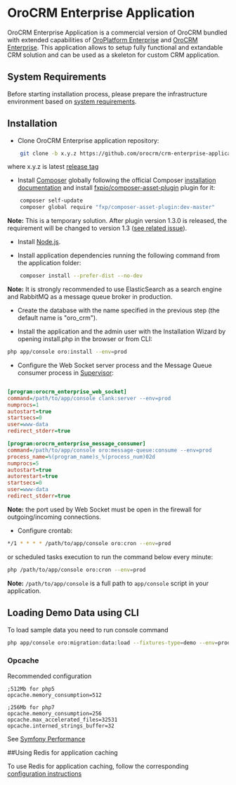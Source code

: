 # OroCRM Enterprise Application

OroCRM Enterprise Application is a commercial version of OroCRM bundled with extended capabilities of
[OroPlatform Enterprise][1] and [OroCRM Enterprise][2]. This application allows to setup fully functional
and extandable CRM solution and can be used as a skeleton for custom CRM application.

## System Requirements

Before starting installation process, please prepare the infrastructure environment based on [system requirements][3]. 

## Installation

- Clone OroCRM Enterprise application repository:

```bash
    git clone -b x.y.z https://github.com/orocrm/crm-enterprise-application.git
```

where x.y.z is latest [release tag](https://github.com/orocrm/crm-enterprise-application/releases)

- Install [Composer][4] globally following the official Composer [installation documentation][5]
and install [fxpio/composer-asset-plugin][6] plugin for it:

```bash
    composer self-update
    composer global require "fxp/composer-asset-plugin:dev-master"
```
**Note:** This is a temporary solution.  After plugin version 1.3.0 is released, the requirement will be changed to version 1.3 
([see related issue](https://github.com/fxpio/composer-asset-plugin/issues/277#issuecomment-282745055)).

- Install [Node.js][7].

- Install application dependencies running the following command from the application folder:

```bash
    composer install --prefer-dist --no-dev
```

**Note:** It is strongly recommended to use ElasticSearch as a search engine and RabbitMQ as a message queue broker
in production.

- Create the database with the name specified in the previous step (the default name is "oro_crm").

- Install the application and the admin user with the Installation Wizard by opening install.php in the browser or from CLI:

```bash  
php app/console oro:install --env=prod
```

- Configure the Web Socket server process and the Message Queue consumer process in [Supervisor][8]:

```ini

[program:orocrm_enterprise_web_socket]
command=/path/to/app/console clank:server --env=prod
numprocs=1
autostart=true
startsecs=0
user=www-data
redirect_stderr=true

[program:orocrm_enterprise_message_consumer]
command=/path/to/app/console oro:message-queue:consume --env=prod
process_name=%(program_name)s_%(process_num)02d
numprocs=5
autostart=true
autorestart=true
startsecs=0
user=www-data
redirect_stderr=true
```

**Note:** the port used by Web Socket must be open in the firewall for outgoing/incoming connections.

- Configure crontab:

```bash
*/1 * * * * /path/to/app/console oro:cron --env=prod
```

or scheduled tasks execution to run the command below every minute:

```bash
php /path/to/app/console oro:cron --env=prod
```
 
**Note:** ``/path/to/app/console`` is a full path to `app/console` script in your application.

## Loading Demo Data using CLI

To load sample data you need to run console command

```bash
php app/console oro:migration:data:load --fixtures-type=demo --env=prod
```

### Opcache

Recommended configuration

```
;512Mb for php5
opcache.memory_consumption=512

;256Mb for php7
opcache.memory_consumption=256
opcache.max_accelerated_files=32531
opcache.interned_strings_buffer=32
```

See [Symfony Performance](http://symfony.com/doc/current/performance.html)


##Using Redis for application caching

To use Redis for application caching, follow the corresponding [configuration instructions][9]

[1]:    https://github.com/orocrm/platform-enterprise
[2]:    https://github.com/orocrm/crm-enterprise
[3]:    https://www.orocrm.com/documentation/index/current/system-requirements
[4]:    https://getcomposer.org/
[5]:    https://getcomposer.org/download/
[6]:    https://github.com/fxpio/composer-asset-plugin/blob/master/Resources/doc/index.md
[7]:    https://nodejs.org/en/download/package-manager/
[8]:    http://supervisord.org/
[9]:    https://github.com/orocrm/redis-config#configuration